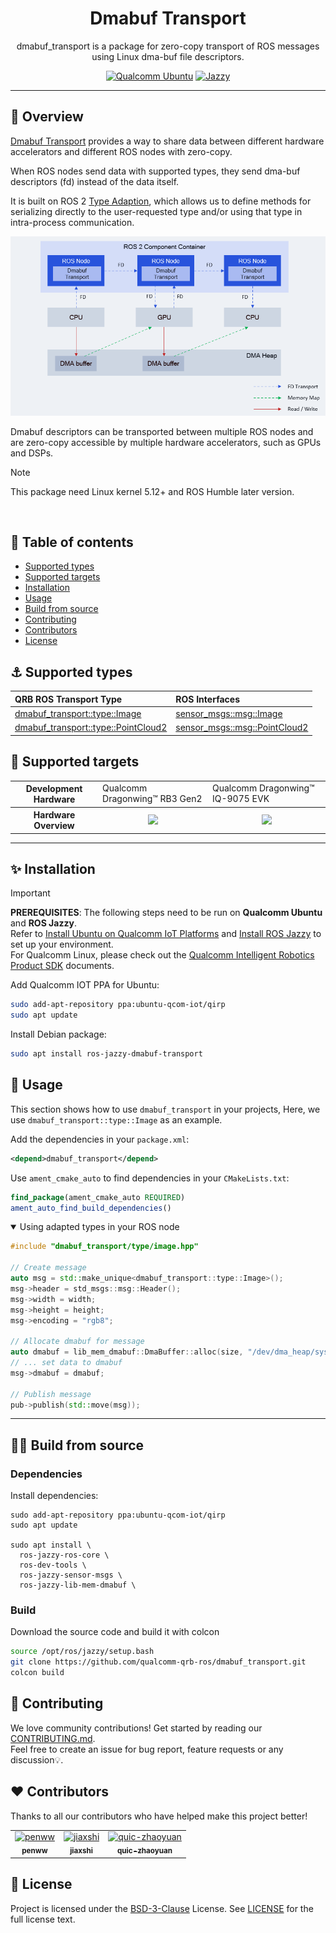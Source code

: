 <div align="center">
  <h1>Dmabuf Transport</h1>
  <p align="center">
  </p>
  <p>dmabuf_transport is a package for zero-copy transport of ROS messages using Linux dma-buf file descriptors.</p>

  <a href="https://ubuntu.com/download/qualcomm-iot" target="_blank"><img src="https://img.shields.io/badge/Qualcomm%20Ubuntu-E95420?style=for-the-badge&logo=ubuntu&logoColor=white" alt="Qualcomm Ubuntu"></a>
  <a href="https://docs.ros.org/en/jazzy/" target="_blank"><img src="https://img.shields.io/badge/ROS%20Jazzy-1c428a?style=for-the-badge&logo=ros&logoColor=white" alt="Jazzy"></a>

</div>

---

## 👋 Overview

[Dmabuf Transport](https://github.com/qualcomm-qrb-ros/dmabuf_transport) provides a way to share data between different hardware accelerators and different ROS nodes with zero-copy.

When ROS nodes send data with supported types, they send dma-buf descriptors (fd) instead of the data itself.

It is built on ROS 2 [Type Adaption](https://ros.org/reps/rep-2007.html), which allows us to define methods for serializing directly to the user-requested type and/or using that type in intra-process communication.

<div align="center">
  <img src="./docs/assets/architecture.png" alt="architecture">
</div>

Dmabuf descriptors can be transported between multiple ROS nodes and are zero-copy accessible by multiple hardware accelerators, such as GPUs and DSPs.

> [!Note]
> This package need Linux kernel 5.12+ and ROS Humble later version.

<br>

## 🔎 Table of contents
  * [Supported types](#-supported-types)
  * [Supported targets](#-supported-targets)
  * [Installation](#-installation)
  * [Usage](#-usage)
  * [Build from source](#%E2%80%8D-build-from-source)
  * [Contributing](#-contributing)
  * [Contributors](#%EF%B8%8F-contributors)
  * [License](#-license)

## ⚓ Supported types

| QRB ROS Transport Type          | ROS Interfaces          |
| :------------------------------- | :----------------------- |
| [dmabuf_transport::type::Image](./include/dmabuf_transport/type/image.hpp) | [sensor_msgs::msg::Image](https://github.com/ros2/common_interfaces/blob/rolling/sensor_msgs/msg/Image.msg) |
| [dmabuf_transport::type::PointCloud2](./include/dmabuf_transport/type/point_cloud2.hpp) | [sensor_msgs::msg::PointCloud2](https://github.com/ros2/common_interfaces/blob/rolling/sensor_msgs/msg/PointCloud2.msg) |

## 🎯 Supported targets

<table >
  <tr>
    <th>Development Hardware</th>
    <td>Qualcomm Dragonwing™ RB3 Gen2</td>
    <td>Qualcomm Dragonwing™ IQ-9075 EVK</td>
  </tr>
  <tr>
    <th>Hardware Overview</th>
    <th><a href="https://www.qualcomm.com/developer/hardware/rb3-gen-2-development-kit"><img src="https://s7d1.scene7.com/is/image/dmqualcommprod/rb3-gen2-carousel?fmt=webp-alpha&qlt=85" width="180"/></a></th>
    <th><a href="https://www.qualcomm.com/products/internet-of-things/industrial-processors/iq9-series/iq-9075"><img src="https://s7d1.scene7.com/is/image/dmqualcommprod/dragonwing-IQ-9075-EVK?$QC_Responsive$&fmt=png-alpha" width="160"></a></th>
  </tr>
</table>

---

## ✨ Installation

> [!IMPORTANT]
> **PREREQUISITES**: The following steps need to be run on **Qualcomm Ubuntu** and **ROS Jazzy**.<br>
> Refer to [Install Ubuntu on Qualcomm IoT Platforms](https://ubuntu.com/download/qualcomm-iot) and [Install ROS Jazzy](https://docs.ros.org/en/jazzy/index.html) to set up your environment. <br>
> For Qualcomm Linux, please check out the [Qualcomm Intelligent Robotics Product SDK](https://docs.qualcomm.com/bundle/publicresource/topics/80-70018-265/introduction_1.html?vproduct=1601111740013072&version=1.4&facet=Qualcomm%20Intelligent%20Robotics%20Product%20(QIRP)%20SDK) documents.

Add Qualcomm IOT PPA for Ubuntu:

```bash
sudo add-apt-repository ppa:ubuntu-qcom-iot/qirp
sudo apt update
```

Install Debian package:

```bash
sudo apt install ros-jazzy-dmabuf-transport
```

## 🚀 Usage

This section shows how to use `dmabuf_transport` in your projects, Here, we use `dmabuf_transport::type::Image` as an example.

Add the dependencies in your `package.xml`:

```xml
<depend>dmabuf_transport</depend>
```

Use `ament_cmake_auto` to find dependencies in your `CMakeLists.txt`:

```cmake
find_package(ament_cmake_auto REQUIRED)
ament_auto_find_build_dependencies()
```

<details open><summary>Using adapted types in your ROS node</summary>

```c++
#include "dmabuf_transport/type/image.hpp"

// Create message
auto msg = std::make_unique<dmabuf_transport::type::Image>();
msg->header = std_msgs::msg::Header();
msg->width = width;
msg->height = height;
msg->encoding = "rgb8";

// Allocate dmabuf for message
auto dmabuf = lib_mem_dmabuf::DmaBuffer::alloc(size, "/dev/dma_heap/system");
// ... set data to dmabuf
msg->dmabuf = dmabuf;

// Publish message
pub->publish(std::move(msg));
```
</details>

---

## 👨‍💻 Build from source

### Dependencies
Install dependencies:

```shell
sudo add-apt-repository ppa:ubuntu-qcom-iot/qirp
sudo apt update

sudo apt install \
  ros-jazzy-ros-core \
  ros-dev-tools \
  ros-jazzy-sensor-msgs \
  ros-jazzy-lib-mem-dmabuf \
```

### Build
Download the source code and build it with colcon

```bash
source /opt/ros/jazzy/setup.bash
git clone https://github.com/qualcomm-qrb-ros/dmabuf_transport.git
colcon build
```

## 🤝 Contributing

We love community contributions! Get started by reading our [CONTRIBUTING.md](CONTRIBUTING.md).<br>
Feel free to create an issue for bug report, feature requests or any discussion💡.

## ❤️ Contributors

Thanks to all our contributors who have helped make this project better!

<table>
  <tr>
    <td align="center"><a href="https://github.com/penww"><img src="https://avatars.githubusercontent.com/u/97950764?v=4" width="100" height="100" alt="penww"/><br /><sub><b>penww</b></sub></a></td>
    <td align="center"><a href="https://github.com/jiaxshi"><img src="https://avatars.githubusercontent.com/u/147487233?v=4" width="100" height="100" alt="jiaxshi"/><br /><sub><b>jiaxshi</b></sub></a></td>
    <td align="center"><a href="https://github.com/quic-zhaoyuan"><img src="https://avatars.githubusercontent.com/u/164289792?v=4" width="100" height="100" alt="quic-zhaoyuan"/><br /><sub><b>quic-zhaoyuan</b></sub></a></td>
  </tr>
</table>

## 📜 License

Project is licensed under the [BSD-3-Clause](https://spdx.org/licenses/BSD-3-Clause.html) License. See [LICENSE](./LICENSE) for the full license text.
